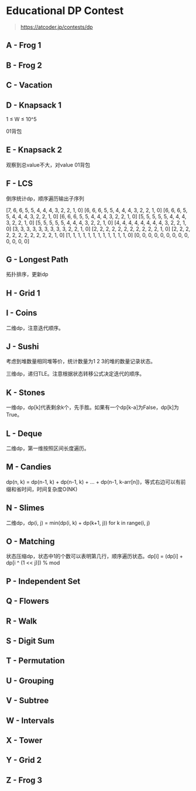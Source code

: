 # Educational DP Contest

> https://atcoder.jp/contests/dp

## A - Frog 1

## B - Frog 2

## C - Vacation

## D - Knapsack 1

1 ≤ W ≤ 10^5

01背包

## E - Knapsack 2

观察到总value不大，对value 01背包

## F - LCS

倒序统计dp，顺序遍历输出子序列

[7, 6, 6, 5, 5, 4, 4, 4, 3, 2, 2, 1, 0]
[6, 6, 6, 5, 5, 4, 4, 4, 3, 2, 2, 1, 0]
[6, 6, 6, 5, 5, 4, 4, 4, 3, 2, 2, 1, 0]
[6, 6, 6, 5, 5, 4, 4, 4, 3, 2, 2, 1, 0]
[5, 5, 5, 5, 5, 4, 4, 4, 3, 2, 2, 1, 0]
[5, 5, 5, 5, 5, 4, 4, 4, 3, 2, 2, 1, 0]
[4, 4, 4, 4, 4, 4, 4, 4, 3, 2, 2, 1, 0]
[3, 3, 3, 3, 3, 3, 3, 3, 3, 2, 2, 1, 0]
[2, 2, 2, 2, 2, 2, 2, 2, 2, 2, 2, 1, 0]
[2, 2, 2, 2, 2, 2, 2, 2, 2, 2, 2, 1, 0]
[1, 1, 1, 1, 1, 1, 1, 1, 1, 1, 1, 1, 0]
[0, 0, 0, 0, 0, 0, 0, 0, 0, 0, 0, 0, 0]

## G - Longest Path

拓扑排序，更新dp

## H - Grid 1

## I - Coins

二维dp，注意迭代顺序。

## J - Sushi

考虑到堆数量相同堆等价，统计数量为1 2 3的堆的数量记录状态。

三维dp，递归TLE。注意根据状态转移公式决定迭代的顺序。

## K - Stones

一维dp，dp[k]代表剩余k个，先手胜。如果有一个dp[k-a]为False，dp[k]为True。

## L - Deque

二维dp，第一维按照区间长度遍历。

## M - Candies

dp(n, k)  = dp(n-1, k) + dp(n-1, k) + ... + dp(n-1, k-arr[n])，等式右边可以有前缀和省时间，时间复杂度O(NK)

## N - Slimes

二维dp，dp(i, j) = min(dp(i, k) + dp(k+1, j)) for k in range(i, j)

## O - Matching

状态压缩dp，状态中1的个数可以表明第几行，顺序遍历状态。dp[i] = (dp[i] + dp[i ^ (1 << j)]) % mod

## P - Independent Set

## Q - Flowers

## R - Walk

## S - Digit Sum

## T - Permutation

## U - Grouping

## V - Subtree

## W - Intervals

## X - Tower

## Y - Grid 2

## Z - Frog 3